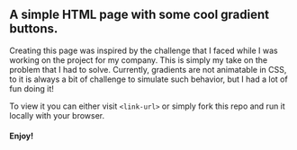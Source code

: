 ## A simple HTML page with some cool gradient buttons. 

Creating this page was inspired by the challenge that I faced while I was working on the project for my company. This is simply my take on the problem that I had to solve.
Currently, gradients are not animatable in CSS, to it is always a bit of challenge to simulate such behavior, but I had a lot of fun doing it!

To view it you can either visit `<link-url>` or simply fork this repo and run it locally with your browser.

#### Enjoy! 